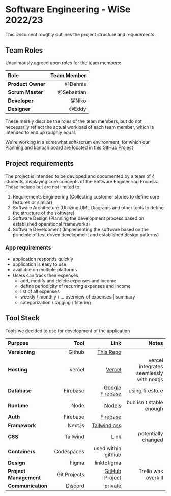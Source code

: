 # **Software Engineering** - WiSe 2022/23
 
This Document roughly outlines the project structure and requirements.

## **Team Roles**

Unanimously agreed upon roles for the team members:

| **Role** | **Team Member** |
| :--- | ---: |
| **Product Owner** | @Dennis |
| **Scrum Master** | @Sebastian |
| **Developer** | @Niko |
| **Designer** | @Eddy |

These merely discribe the roles of the team members, but do not necessarily reflect the actual workload of each team member, which is intended to end up roughly equal.

We're working in a somewhat soft-scrum environment, for which our Planning and kanban board are located in this [GitHub Project](https://github.com/users/53854/projects/5)

## **Project requirements**
The project is intended to be devloped and documented by a team of 4 students, displaying core concepts of the Software Engineering Process.  
These include but are not limited to:  
1. Requirements Engineering (Collecting customer stories to define core features or similar)
2. Software Architecture (Utilizing UML Diagrams and other tools to define the structure of the software)
3. Software Design (Planning the development process based on established operational frameworks)
4. Software Development (Implementing the software based on the principle of test driven development and established design patterns)

### **App requirements** 
  - application responds quickly
  - application is easy to use
  - available on multiple platforms
  - Users can track their expenses
    - add, modify and delete expenses and income
    - define periodicity of recurring expenses and income
    - list of all expenses
    - weekly / monthly / ... overview of expenses | summary 
    - categorization / tagging / filtering 


## **Tool Stack**

Tools we decided to use for development of the application

| **Purpose** | **Tool** | **Link** | **Notes** |
| :--- | ---: | ---: | ---: |
| **Versioning** | Github | [This Repo](https://github.com/53854/SWE_1) | |
| **Hosting** | vercel | [Vercel](https://vercel.com/) | vercel integrates seemlessly with nextjs |
| **Database**| Firebase | [Google Firebase](https://firebase.google.com/) | using firestore |
| **Runtime** | Node | [Nodejs](https://nodejs.org/en/)| bun isn't stable enough|
| **Auth** | Firebase | [Firebase](https://firebase.google.com/docs/auth) | |
| **Framework** | Next.js | [Tailwind.css](https://nextjs.org/) | |
| **CSS** | Tailwind | [Link](https://tailwindcss.com/) | potentially changed |
| **Containers** | Codespaces | used within githiub | |
| **Design** | Figma | linktofigma | |
| **Project Management** | Git Projects | [GitHub Project](https://github.com/users/53854/projects/5) | Trello was overkill |
| **Communication** | Discord | private | |
